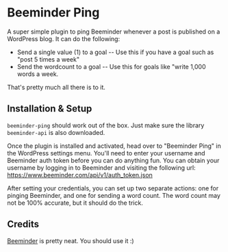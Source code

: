 Beeminder Ping
==============

A super simple plugin to ping Beeminder whenever a post is published on a
WordPress blog. It can do the following:

* Send a single value (1) to a goal -- Use this if you have a goal such as "post
  5 times a week"
* Send the wordcount to a goal -- Use this for goals like "write 1,000 words a
  week.

That's pretty much all there is to it. 


Installation & Setup
--------------------

`beeminder-ping` should work out of the box. Just make sure the library
`beeminder-api` is also downloaded.

Once the plugin is installed and activated, head over to "Beeminder Ping" in the
WordPress settings menu. You'll need to enter your username and Beeminder auth
token before you can do anything fun. You can obtain your username by logging in
to Beeminder and visiting the following url:
https://www.beeminder.com/api/v1/auth_token.json

After setting your credentials, you can set up two separate actions: one for
pinging Beeminder, and one for sending a word count. The word count may not be
100% accurate, but it should do the trick.


Credits
-------

[Beeminder](https://www.beeminder.com/) is pretty neat. You should use it :)
